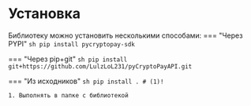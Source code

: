 # Установка
Библиотеку можно установить несколькими способами:
=== "Через PYPI"
    ```sh
    pip install pycryptopay-sdk
    ```

=== "Через pip+git"
    ```sh
    pip install git+https://github.com/LulzLoL231/pyCryptoPayAPI.git
    ```

=== "Из исходников"
    ```sh
    pip install . # (1)!
    ```

    1. Выполнять в папке с библиотекой
